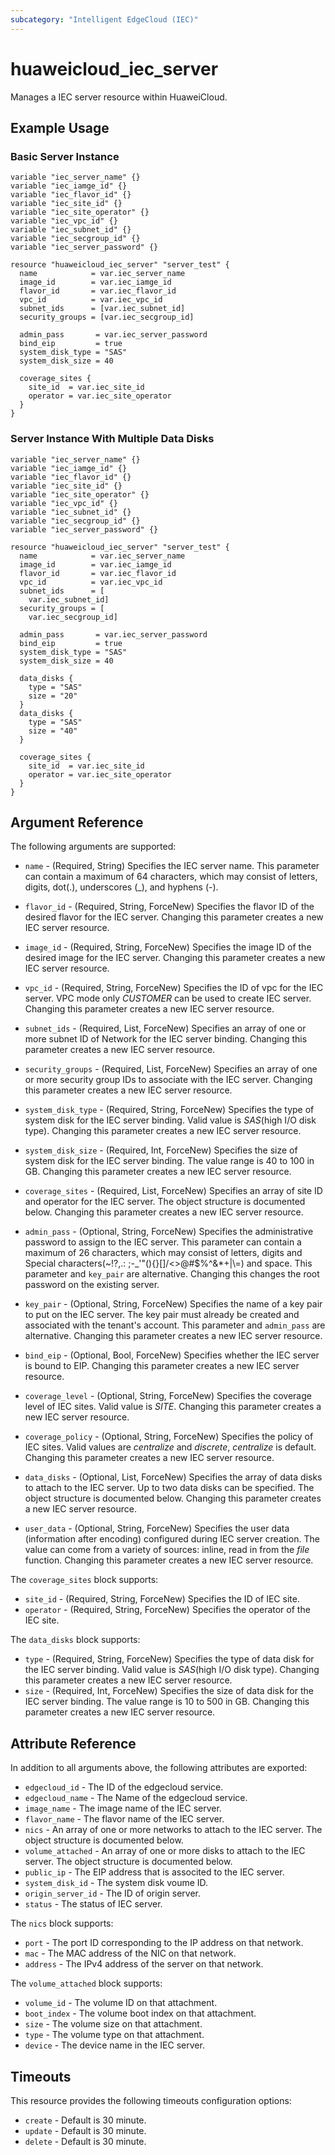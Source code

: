 ```yaml
---
subcategory: "Intelligent EdgeCloud (IEC)"
---
```


# huaweicloud_iec_server

Manages a IEC server resource within HuaweiCloud.

## Example Usage

### Basic Server Instance

```hcl
variable "iec_server_name" {}
variable "iec_iamge_id" {}
variable "iec_flavor_id" {}
variable "iec_site_id" {}
variable "iec_site_operator" {}
variable "iec_vpc_id" {}
variable "iec_subnet_id" {}
variable "iec_secgroup_id" {}
variable "iec_server_password" {}

resource "huaweicloud_iec_server" "server_test" {
  name            = var.iec_server_name
  image_id        = var.iec_iamge_id
  flavor_id       = var.iec_flavor_id
  vpc_id          = var.iec_vpc_id
  subnet_ids      = [var.iec_subnet_id]
  security_groups = [var.iec_secgroup_id]

  admin_pass       = var.iec_server_password
  bind_eip         = true
  system_disk_type = "SAS"
  system_disk_size = 40

  coverage_sites {
    site_id  = var.iec_site_id
    operator = var.iec_site_operator
  }
}
```

### Server Instance With Multiple Data Disks

```hcl
variable "iec_server_name" {}
variable "iec_iamge_id" {}
variable "iec_flavor_id" {}
variable "iec_site_id" {}
variable "iec_site_operator" {}
variable "iec_vpc_id" {}
variable "iec_subnet_id" {}
variable "iec_secgroup_id" {}
variable "iec_server_password" {}

resource "huaweicloud_iec_server" "server_test" {
  name            = var.iec_server_name
  image_id        = var.iec_iamge_id
  flavor_id       = var.iec_flavor_id
  vpc_id          = var.iec_vpc_id
  subnet_ids      = [
    var.iec_subnet_id]
  security_groups = [
    var.iec_secgroup_id]

  admin_pass       = var.iec_server_password
  bind_eip         = true
  system_disk_type = "SAS"
  system_disk_size = 40

  data_disks {
    type = "SAS"
    size = "20"
  }
  data_disks {
    type = "SAS"
    size = "40"
  }

  coverage_sites {
    site_id  = var.iec_site_id
    operator = var.iec_site_operator
  }
}
```

## Argument Reference

The following arguments are supported:

* `name` - (Required, String) Specifies the IEC server name. This parameter can contain a maximum of 64
  characters, which may consist of letters, digits, dot(.), underscores (_), and hyphens (-).

* `flavor_id` - (Required, String, ForceNew) Specifies the flavor ID of the desired flavor for the IEC server. Changing
  this parameter creates a new IEC server resource.

* `image_id` - (Required, String, ForceNew) Specifies the image ID of the desired image for the IEC server. Changing
  this parameter creates a new IEC server resource.

* `vpc_id` - (Required, String, ForceNew) Specifies the ID of vpc for the IEC server. VPC mode only *CUSTOMER* can be
  used to create IEC server. Changing this parameter creates a new IEC server resource.

* `subnet_ids` - (Required, List, ForceNew) Specifies an array of one or more subnet ID of Network for the IEC server
  binding. Changing this parameter creates a new IEC server resource.

* `security_groups` - (Required, List, ForceNew) Specifies an array of one or more security group IDs to associate with
  the IEC server. Changing this parameter creates a new IEC server resource.

* `system_disk_type` - (Required, String, ForceNew) Specifies the type of system disk for the IEC server binding. Valid
  value is *SAS*(high I/O disk type). Changing this parameter creates a new IEC server resource.

* `system_disk_size` - (Required, Int, ForceNew) Specifies the size of system disk for the IEC server binding. The
  value range is 40 to 100 in GB. Changing this parameter creates a new IEC server resource.

* `coverage_sites` - (Required, List, ForceNew) Specifies an array of site ID and operator for the IEC server. The
  object structure is documented below. Changing this parameter creates a new IEC server resource.

* `admin_pass` - (Optional, String, ForceNew) Specifies the administrative password to assign to the IEC server. This
  parameter can contain a maximum of 26 characters, which may consist of letters, digits and Special characters(~!?,.:
  ;-_'"(){}[]/<>@#$%^&*+|\\=) and space. This parameter and `key_pair` are alternative. Changing this changes the root
  password on the existing server.

* `key_pair` - (Optional, String, ForceNew) Specifies the name of a key pair to put on the IEC server. The key pair must
  already be created and associated with the tenant's account. This parameter and `admin_pass` are alternative. Changing
  this parameter creates a new IEC server resource.

* `bind_eip` - (Optional, Bool, ForceNew) Specifies whether the IEC server is bound to EIP. Changing this parameter
  creates a new IEC server resource.

* `coverage_level` - (Optional, String, ForceNew) Specifies the coverage level of IEC sites. Valid value is *SITE*.
  Changing this parameter creates a new IEC server resource.

* `coverage_policy` - (Optional, String, ForceNew) Specifies the policy of IEC sites. Valid values are *centralize*
  and *discrete*, *centralize* is default. Changing this parameter creates a new IEC server resource.

* `data_disks` - (Optional, List, ForceNew) Specifies the array of data disks to attach to the IEC server. Up to two
  data disks can be specified. The object structure is documented below. Changing this parameter creates a new IEC
  server resource.

* `user_data` - (Optional, String, ForceNew) Specifies the user data (information after encoding) configured during IEC
  server creation. The value can come from a variety of sources: inline, read in from the *file* function. Changing this
  parameter creates a new IEC server resource.

The `coverage_sites` block supports:

* `site_id` - (Required, String, ForceNew) Specifies the ID of IEC site.
* `operator` - (Required, String, ForceNew) Specifies the operator of the IEC site.

The `data_disks` block supports:

* `type` - (Required, String, ForceNew) Specifies the type of data disk for the IEC server binding. Valid value is
  *SAS*(high I/O disk type). Changing this parameter creates a new IEC server resource.
* `size` - (Required, Int, ForceNew) Specifies the size of data disk for the IEC server binding. The value range is
  10 to 500 in GB. Changing this parameter creates a new IEC server resource.

## Attribute Reference

In addition to all arguments above, the following attributes are exported:

* `edgecloud_id` - The ID of the edgecloud service.
* `edgecloud_name` - The Name of the edgecloud service.
* `image_name` - The image name of the IEC server.
* `flavor_name` - The flavor name of the IEC server.
* `nics` - An array of one or more networks to attach to the IEC server. The object structure is documented below.
* `volume_attached` - An array of one or more disks to attach to the IEC server. The object structure is documented
  below.
* `public_ip` - The EIP address that is associted to the IEC server.
* `system_disk_id` - The system disk voume ID.
* `origin_server_id` - The ID of origin server.
* `status` - The status of IEC server.

The `nics` block supports:

* `port` - The port ID corresponding to the IP address on that network.
* `mac` - The MAC address of the NIC on that network.
* `address` - The IPv4 address of the server on that network.

The `volume_attached` block supports:

* `volume_id` - The volume ID on that attachment.
* `boot_index` - The volume boot index on that attachment.
* `size` - The volume size on that attachment.
* `type` - The volume type on that attachment.
* `device` - The device name in the IEC server.

## Timeouts

This resource provides the following timeouts configuration options:

* `create` - Default is 30 minute.
* `update` - Default is 30 minute.
* `delete` - Default is 30 minute.
